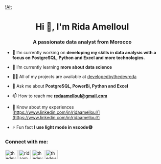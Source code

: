 [!Alt](https://github.com/thedevreda/walls-catppuccin-mocha/blob/master/basement.jpg)
<h1 align="center">Hi 👋, I'm Rida Amelloul</h1>
<h3 align="center">A passionate data analyst from Morocco</h3>

- 🔭 I’m currently working on **developing my skills in data analysis with a focus on PostgreSQL, Python and Excel and more technologies.**

- 🌱 I’m currently learning **more about data science**

- 👨‍💻 All of my projects are available at [developedbythedevreda](developedbythedevreda)

- 💬 Ask me about **PostgreSQL, PowerBi, Python and Excel**

- 📫 How to reach me **redaamelloul@gmail.com**

- 📄 Know about my experiences [https://www.linkedin.com/in/ridaamelloul/](https://www.linkedin.com/in/ridaamelloul/)

- ⚡ Fun fact **I use light mode in vscode😅**

<h3 align="left">Connect with me:</h3>
<p align="left">
<a href="https://twitter.com/thedevreda" target="blank"><img align="center" src="https://raw.githubusercontent.com/rahuldkjain/github-profile-readme-generator/master/src/images/icons/Social/twitter.svg" alt="thedevreda" height="30" width="40" /></a>
<a href="https://linkedin.com/in/ridaamelloul" target="blank"><img align="center" src="https://raw.githubusercontent.com/rahuldkjain/github-profile-readme-generator/master/src/images/icons/Social/linked-in-alt.svg" alt="ridaamelloul" height="30" width="40" /></a>
<a href="https://kaggle.com/thedevreda" target="blank"><img align="center" src="https://raw.githubusercontent.com/rahuldkjain/github-profile-readme-generator/master/src/images/icons/Social/kaggle.svg" alt="thedevreda" height="30" width="40" /></a>
<a href="https://www.youtube.com/c/thedevreda" target="blank"><img align="center" src="https://raw.githubusercontent.com/rahuldkjain/github-profile-readme-generator/master/src/images/icons/Social/youtube.svg" alt="thedevreda" height="30" width="40" /></a>
</p>


